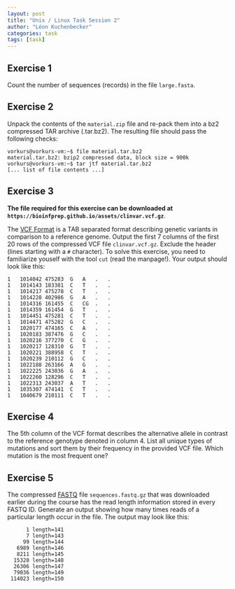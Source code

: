 ```yaml
---
layout: post
title: "Unix / Linux Task Session 2"
author: "Léon Kuchenbecker"
categories: task
tags: [task]
---
```


## Exercise 1

Count the number of sequences (records) in the file `large.fasta`.

## Exercise 2

Unpack the contents of the `material.zip` file and re-pack them into a bz2 compressed TAR archive (.tar.bz2). The resulting file should pass the following checks:

```
vorkurs@vorkurs-vm:~$ file material.tar.bz2
material.tar.bz2: bzip2 compressed data, block size = 900k
vorkurs@vorkurs-vm:~$ tar jtf material.tar.bz2
[... list of file contents ...]
```

## Exercise 3

**The file required for this exercise can be downloaded at `https://bioinfprep.github.io/assets/clinvar.vcf.gz`**.

The [VCF Format](https://en.wikipedia.org/wiki/Variant_Call_Format) is a TAB separated format describing genetic variants in comparison to a reference genome. Output the first 7 columns of the first 20 rows of the compressed VCF file `clinvar.vcf.gz`. Exclude the header (lines starting with a `#` character). To solve this exercise, you need to familiarize youself with the tool `cut` (read the manpage!). Your output should look like this:
```
1	1014042	475283	G	A	.	.
1	1014143	183381	C	T	.	.
1	1014217	475278	C	T	.	.
1	1014228	402986	G	A	.	.
1	1014316	161455	C	CG	.	.
1	1014359	161454	G	T	.	.
1	1014451	475281	C	T	.	.
1	1014471	475282	G	C	.	.
1	1020177	474165	C	A	.	.
1	1020183	387476	G	C	.	.
1	1020216	377270	C	G	.	.
1	1020217	128310	G	T	.	.
1	1020221	388958	C	T	.	.
1	1020239	210112	G	C	.	.
1	1022188	263166	A	G	.	.
1	1022225	243036	G	A	.	.
1	1022260	128296	C	T	.	.
1	1022313	243037	A	T	.	.
1	1035307	474141	C	T	.	.
1	1040679	210111	C	T	.	.
```

## Exercise 4

The 5th column of the VCF format describes the alternative allele in contrast to the reference genotype denoted in column 4. List all unique types of mutations and sort them by their frequency in the provided VCF file. Which mutation is the most frequent one?

## Exercise 5

The compressed [FASTQ](https://en.wikipedia.org/wiki/FASTQ_format) file `sequences.fastq.gz` that was downloaded earlier during the course has the read length information stored in every FASTQ ID. Generate an output showing how many times reads of a particular length occur in the file. The output may look like this:
```
      1 length=141
      7 length=143
     99 length=144
   6989 length=146
   8211 length=145
  15328 length=148
  26306 length=147
  79036 length=149
 114023 length=150
```

